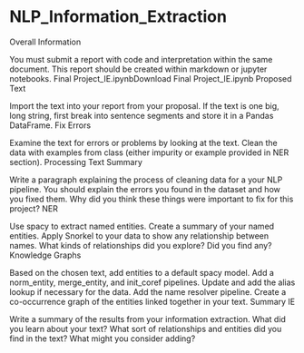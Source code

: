 # NLP_Information_Extraction
Overall Information

You must submit a report with code and interpretation within the same document. This report should be created within markdown or jupyter notebooks.
Final Project_IE.ipynbDownload Final Project_IE.ipynb
Proposed Text

Import the text into your report from your proposal.
If the text is one big, long string, first break into sentence segments and store it in a Pandas DataFrame.
Fix Errors

Examine the text for errors or problems by looking at the text.
Clean the data with examples from class (either impurity or example provided in NER section).
Processing Text Summary

Write a paragraph explaining the process of cleaning data for a your NLP pipeline. You should explain the errors you found in the dataset and how you fixed them. Why did you think these things were important to fix for this project?
NER

Use spacy to extract named entities.
Create a summary of your named entities.
Apply Snorkel to your data to show any relationship between names.
What kinds of relationships did you explore? Did you find any?
Knowledge Graphs

Based on the chosen text, add entities to a default spacy model.
Add a norm_entity, merge_entity, and init_coref pipelines.
Update and add the alias lookup if necessary for the data.
Add the name resolver pipeline.
Create a co-occurrence graph of the entities linked together in your text.
Summary IE

Write a summary of the results from your information extraction. What did you learn about your text? What sort of relationships and entities did you find in the text? What might you consider adding?
